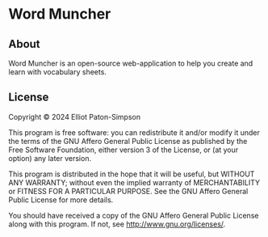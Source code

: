 # Word Muncher

## About

Word Muncher is an open-source web-application to help you create and
learn with vocabulary sheets.

## License

Copyright © 2024 Elliot Paton-Simpson

This program is free software: you can redistribute it and/or modify
it under the terms of the GNU Affero General Public License as
published by the Free Software Foundation, either version 3 of the
License, or (at your option) any later version.

This program is distributed in the hope that it will be useful, but
WITHOUT ANY WARRANTY; without even the implied warranty of
MERCHANTABILITY or FITNESS FOR A PARTICULAR PURPOSE. See the GNU
Affero General Public License for more details.

You should have received a copy of the GNU Affero General Public
License along with this program. If not, see
<http://www.gnu.org/licenses/>.
